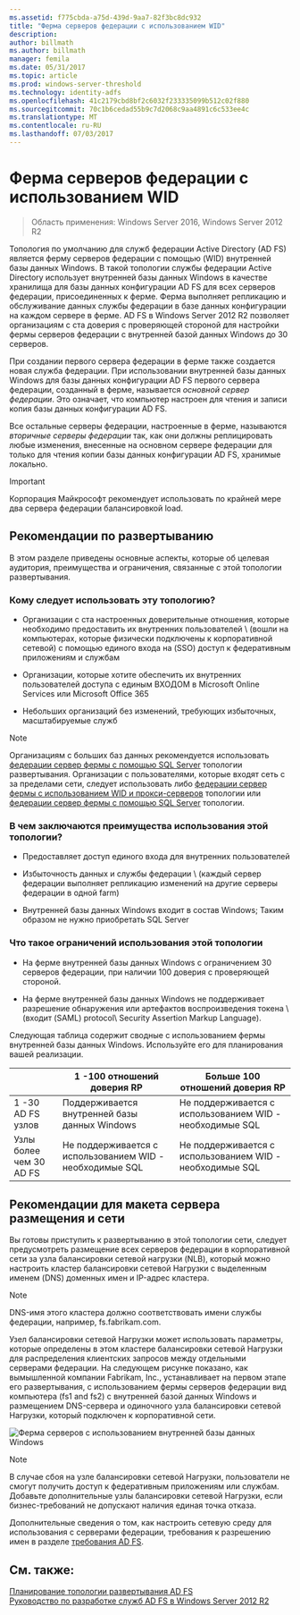 ```yaml
---
ms.assetid: f775cbda-a75d-439d-9aa7-82f3bc8dc932
title: "Ферма серверов федерации с использованием WID"
description: 
author: billmath
ms.author: billmath
manager: femila
ms.date: 05/31/2017
ms.topic: article
ms.prod: windows-server-threshold
ms.technology: identity-adfs
ms.openlocfilehash: 41c2179cbd8bf2c6032f233335099b512c02f880
ms.sourcegitcommit: 70c1b6cedad55b9c7d2068c9aa4891c6c533ee4c
ms.translationtype: MT
ms.contentlocale: ru-RU
ms.lasthandoff: 07/03/2017
---
```

# <a name="federation-server-farm-using-wid"></a>Ферма серверов федерации с использованием WID

>Область применения: Windows Server 2016, Windows Server 2012 R2

Топология по умолчанию для служб федерации Active Directory \(AD FS\) является ферму серверов федерации с помощью \(WID\) внутренней базы данных Windows. В такой топологии службы федерации Active Directory использует внутренней базы данных Windows в качестве хранилища для базы данных конфигурации AD FS для всех серверов федерации, присоединенных к ферме. Ферма выполняет репликацию и обслуживание данных службы федерации в базе данных конфигурации на каждом сервере в ферме. AD FS в Windows Server 2012 R2 позволяет организациям с ста доверия с проверяющей стороной для настройки фермы серверов федерации с внутренней базой данных Windows до 30 серверов.  
  
При создании первого сервера федерации в ферме также создается новая служба федерации. При использовании внутренней базы данных Windows для базы данных конфигурации AD FS первого сервера федерации, созданный в ферме, называется *основной сервер федерации*. Это означает, что компьютер настроен для чтения и записи копия базы данных конфигурации AD FS.  
  
Все остальные серверы федерации, настроенные в ферме, называются *вторичные серверы федерации* так, как они должны реплицировать любые изменения, внесенные на основном сервере федерации для только для чтения копии базы данных конфигурации AD FS, хранимые локально.  
  
> [!IMPORTANT]  
> Корпорация Майкрософт рекомендует использовать по крайней мере два сервера федерации балансировкой load\.  
  
## <a name="deployment-considerations"></a>Рекомендации по развертыванию  
В этом разделе приведены основные аспекты, которые об целевая аудитория, преимущества и ограничения, связанные с этой топологии развертывания.  
  
### <a name="who-should-use-this-topology"></a>Кому следует использовать эту топологию?  
  
-   Организации с ста настроенных доверительные отношения, которые необходимо предоставить их внутренних пользователей \ (вошли на компьютерах, которые физически подключены к корпоративной сетевой) с помощью единого входа на \(SSO\) доступ к федеративным приложениям и службам  
  
-   Организации, которые хотите обеспечить их внутренних пользователей доступа с единым ВХОДОМ в Microsoft Online Services или Microsoft Office 365  
  
-   Небольших организаций без изменений, требующих избыточных, масштабируемые служб  
  
> [!NOTE]  
> Организациям с больших баз данных рекомендуется использовать [федерации сервер фермы с помощью SQL Server](Federation-Server-Farm-Using-SQL-Server.md) топологии развертывания. Организации с пользователями, которые входят сеть с за пределами сети, следует использовать либо [федерации сервер фермы с использованием WID и прокси-серверов](Federation-Server-Farm-Using-WID-and-Proxies.md) топологии или [федерации сервер фермы с помощью SQL Server](Federation-Server-Farm-Using-SQL-Server.md) топологии.  
  
### <a name="what-are-the-benefits-of-using-this-topology"></a>В чем заключаются преимущества использования этой топологии?  
  
-   Предоставляет доступ единого входа для внутренних пользователей  
  
-   Избыточность данных и службы федерации \ (каждый сервер федерации выполняет репликацию изменений на другие серверы федерации в одной farm\)  
  
-   Внутренней базы данных Windows входит в состав Windows; Таким образом не нужно приобретать SQL Server  
  
### <a name="what-are-the-limitations-of-using-this-topology"></a>Что такое ограничений использования этой топологии  
  
-   На ферме внутренней базы данных Windows с ограничением 30 серверов федерации, при наличии 100 доверия с проверяющей стороной.  
  
-   На ферме внутренней базы данных Windows не поддерживает разрешение обнаружения или артефактов воспроизведения токена \ (входит \(SAML\) protocol\ Security Assertion Markup Language).  
  
Следующая таблица содержит сводные с использованием фермы внутренней базы данных Windows.  Используйте его для планирования вашей реализации.  
  
|| 1 \-100 отношений доверия RP | Больше 100 отношений доверия RP |
| --- | --- | --- |
|1 \-30 AD FS узлов|Поддерживается внутренней базы данных Windows|Не поддерживается с использованием WID - необходимые SQL 
|Узлы более чем 30 AD FS|Не поддерживается с использованием WID - необходимые SQL|Не поддерживается с использованием WID - необходимые SQL  
  
## <a name="server-placement-and-network-layout-recommendations"></a>Рекомендации для макета сервера размещения и сети  
Вы готовы приступить к развертыванию в этой топологии сети, следует предусмотреть размещение всех серверов федерации в корпоративной сети за узла балансировки сетевой нагрузки \(NLB\), который можно настроить кластер балансировки сетевой Нагрузки с выделенным именем \(DNS\) доменных имен и IP-адрес кластера.  
  
> [!NOTE]  
> DNS-имя этого кластера должно соответствовать имени службы федерации, например, fs.fabrikam.com.  
  
Узел балансировки сетевой Нагрузки может использовать параметры, которые определены в этом кластере балансировки сетевой Нагрузки для распределения клиентских запросов между отдельными серверами федерации. На следующем рисунке показано, как вымышленной компании Fabrikam, Inc., устанавливает на первом этапе его развертывания, с использованием фермы серверов федерации вид компьютера \(fs1 and fs2\) с внутренней базой данных Windows и размещением DNS-сервера и одиночного узла балансировки сетевой Нагрузки, который подключен к корпоративной сети.  
  
![Ферма серверов с использованием внутренней базы данных Windows](media/FarmWID.gif)  
  
> [!NOTE]  
> В случае сбоя на узле балансировки сетевой Нагрузки, пользователи не смогут получить доступ к федеративным приложениям или службам. Добавьте дополнительные узлы балансировки сетевой Нагрузки, если бизнес-требований не допускают наличия единая точка отказа.  
  
Дополнительные сведения о том, как настроить сетевую среду для использования с серверами федерации, требования к разрешению имен в разделе [требования AD FS](AD-FS-Requirements.md).  
  
## <a name="see-also"></a>См. также:  
[Планирование топологии развертывания AD FS](Plan-Your-AD-FS-Deployment-Topology.md)  
[Руководство по разработке служб AD FS в Windows Server 2012 R2](AD-FS-Design-Guide-in-Windows-Server-2012-R2.md)  
  

